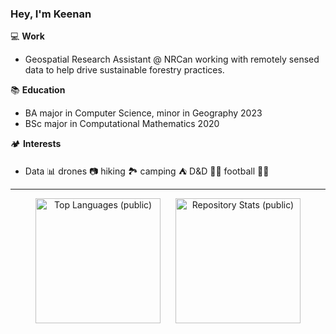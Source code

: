 ### Hey, I'm Keenan

💻 **Work**
- Geospatial Research Assistant @ NRCan working with remotely sensed data to help drive sustainable forestry practices.

📚 **Education**

- BA major in Computer Science, minor in Geography 2023
- BSc major in Computational Mathematics 2020

🏕️ **Interests**

- Data 📊 drones 📷 hiking 🏞️ camping ⛺ D&D 🎲🐉 football 🏈🐏

---


<p align="center">
  <img src="https://github-readme-stats.vercel.app/api/top-langs/?username=keenan-nicholson&hide=jupyter%20notebook&theme=radical&layout=compact&size_weight=0.5&count_weight=0.5&card_width=250" alt="Top Languages (public)" style="display: inline-block; margin-right: 20px; height: 200px;">
  
  <a href="https://github.com/anuraghazra/github-readme-stats" style="display: inline-block;">
    <img src="https://github-readme-stats.vercel.app/api?username=keenan-nicholson&show_icons=true&theme=radical&custom_title=Repository%20Stats&hide_rank=true&count_private=true&card_width=325" alt="Repository Stats (public)" style="height: 200px;">
  </a>
</p>
